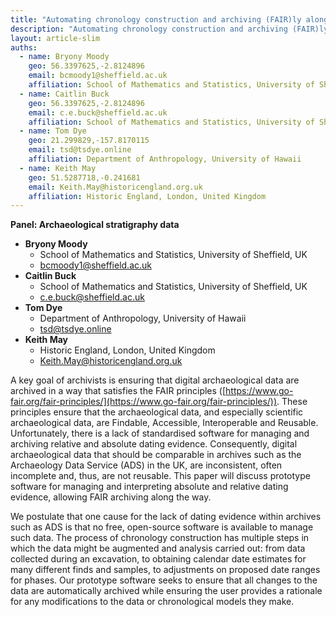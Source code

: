 ```yaml
---
title: "Automating chronology construction and archiving (FAIR)ly along the way"
description: "Automating chronology construction and archiving (FAIR)ly along the way"
layout: article-slim
auths:
  - name: Bryony Moody
    geo: 56.3397625,-2.8124896
    email: bcmoody1@sheffield.ac.uk
    affiliation: School of Mathematics and Statistics, University of Sheffield, UK
  - name: Caitlin Buck
    geo: 56.3397625,-2.8124896
    email: c.e.buck@sheffield.ac.uk
    affiliation: School of Mathematics and Statistics, University of Sheffield, UK
  - name: Tom Dye
    geo: 21.299829,-157.8170115
    email: tsd@tsdye.online
    affiliation: Department of Anthropology, University of Hawaii
  - name: Keith May
    geo: 51.5287718,-0.241681
    email: Keith.May@historicengland.org.uk
    affiliation: Historic England, London, United Kingdom
---
```



**Panel: Archaeological stratigraphy data**

- **Bryony Moody**
  - School of Mathematics and Statistics, University of Sheffield, UK
  - [bcmoody1@sheffield.ac.uk](mailto:bcmoody1@sheffield.ac.uk)
- **Caitlin Buck**
  - School of Mathematics and Statistics, University of Sheffield, UK
  - [c.e.buck@sheffield.ac.uk](mailto:c.e.buck@sheffield.ac.uk)
- **Tom Dye**
  - Department of Anthropology, University of Hawaii
  - [tsd@tsdye.online](mailto:tsd@tsdye.online)
- **Keith May**
  - Historic England, London, United Kingdom
  - [Keith.May@historicengland.org.uk](mailto:Keith.May@historicengland.org.uk)

A key goal of archivists is ensuring that digital archaeological data are archived in a way that satisfies the FAIR principles ([https://www.go-fair.org/fair-principles/](https://www.go-fair.org/fair-principles/)). These principles ensure that the archaeological data, and especially scientific archaeological data, are Findable, Accessible, Interoperable and Reusable. Unfortunately, there is a lack of standardised software for managing and archiving relative and absolute dating evidence. Consequently, digital archaeological data that should be comparable in archives such as the Archaeology Data Service (ADS) in the UK, are inconsistent, often incomplete and, thus, are not reusable. This paper will discuss prototype software for managing and interpreting absolute and relative dating evidence, allowing FAIR archiving along the way.

We postulate that one cause for the lack of dating evidence within archives such as ADS is that no free, open-source software is available to manage such data. The process of chronology construction has multiple steps in which the data might be augmented and analysis carried out: from data collected during an excavation, to obtaining calendar date estimates for many different finds and samples, to adjustments on proposed date ranges for phases. Our prototype software seeks to ensure that all changes to the data are automatically archived while ensuring the user provides a rationale for any modifications to the data or chronological models they make.
